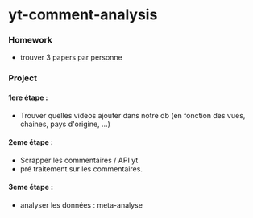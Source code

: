 # yt-comment-analysis

### Homework

- trouver 3 papers par personne

### Project

#### 1ere étape : 
- Trouver quelles videos ajouter dans notre db (en fonction des vues, chaines, pays d'origine, ...)

#### 2eme étape : 
- Scrapper les commentaires / API yt
- pré traitement sur les commentaires.

#### 3eme étape : 
- analyser les données : meta-analyse